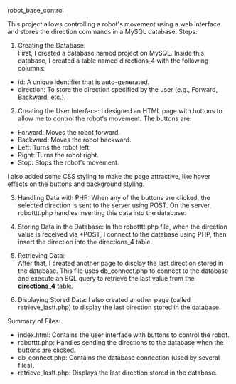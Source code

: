 robot_base_control

This project allows controlling a robot's movement using a web interface and stores the direction commands in a MySQL database.
Steps:

1. Creating the Database:  
First, I created a database named project on MySQL. Inside this database, I created a table named directions_4 with the following columns:
- id: A unique identifier that is auto-generated.
- direction: To store the direction specified by the user (e.g., Forward, Backward, etc.).

2. Creating the User Interface: 
I designed an HTML page with buttons to allow me to control the robot's movement. The buttons are:
- Forward: Moves the robot forward.
- Backward: Moves the robot backward.
- Left: Turns the robot left.
- Right: Turns the robot right.
- Stop: Stops the robot’s movement.

I also added some CSS styling to make the page attractive, like hover effects on the buttons and background styling.

3. Handling Data with PHP: 
When any of the buttons are clicked, the selected direction is sent to the server using POST. On the server, robotttt.php handles inserting this data into the database.

4. Storing Data in the Database: 
In the robotttt.php file, when the direction value is received via *POST, I connect to the database using PHP, then insert the direction into the directions_4 table.

5. Retrieving Data:  
After that, I created another page to display the last direction stored in the database. This file uses db_connect.php to connect to the database and execute an SQL query to retrieve the last value from the **directions_4** table.

6. Displaying Stored Data: 
I also created another page (called retrieve_lastt.php) to display the last direction stored in the database.


Summary of Files:
- index.html: Contains the user interface with buttons to control the robot.
- robotttt.php: Handles sending the directions to the database when the buttons are clicked.
- db_connect.php: Contains the database connection (used by several files).
- retrieve_lastt.php: Displays the last direction stored in the database.



